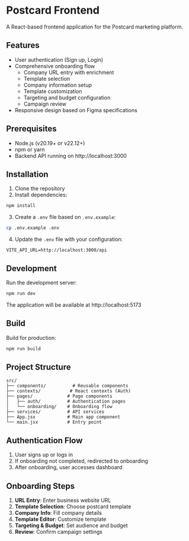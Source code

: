 # Postcard Frontend

A React-based frontend application for the Postcard marketing platform.

## Features

- User authentication (Sign up, Login)
- Comprehensive onboarding flow
  - Company URL entry with enrichment
  - Template selection
  - Company information setup
  - Template customization
  - Targeting and budget configuration
  - Campaign review
- Responsive design based on Figma specifications

## Prerequisites

- Node.js (v20.19+ or v22.12+)
- npm or yarn
- Backend API running on http://localhost:3000

## Installation

1. Clone the repository
2. Install dependencies:
```bash
npm install
```

3. Create a `.env` file based on `.env.example`:
```bash
cp .env.example .env
```

4. Update the `.env` file with your configuration:
```
VITE_API_URL=http://localhost:3000/api
```

## Development

Run the development server:
```bash
npm run dev
```

The application will be available at http://localhost:5173

## Build

Build for production:
```bash
npm run build
```

## Project Structure

```
src/
├── components/          # Reusable components
├── contexts/           # React contexts (Auth)
├── pages/             # Page components
│   ├── auth/          # Authentication pages
│   └── onboarding/    # Onboarding flow
├── services/          # API services
├── App.jsx            # Main app component
└── main.jsx           # Entry point
```

## Authentication Flow

1. User signs up or logs in
2. If onboarding not completed, redirected to onboarding
3. After onboarding, user accesses dashboard

## Onboarding Steps

1. **URL Entry**: Enter business website URL
2. **Template Selection**: Choose postcard template
3. **Company Info**: Fill company details
4. **Template Editor**: Customize template
5. **Targeting & Budget**: Set audience and budget
6. **Review**: Confirm campaign settings